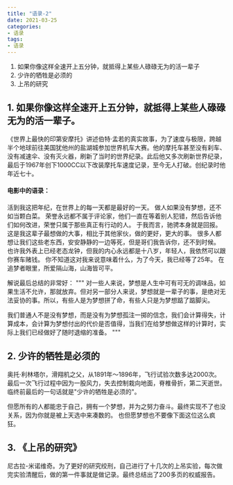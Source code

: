 ```yaml
---
title: "语录-2"
date: 2021-03-25
categories:
- 语录
tags:
- 语录
---
```


1. 如果你像这样全速开上五分钟，就抵得上某些人碌碌无为的活一辈子
2. 少许的牺牲是必须的
3. 上吊的研究

<!-- more -->

## 1. 如果你像这样全速开上五分钟，就抵得上某些人碌碌无为的活一辈子。
《世界上最快的印第安摩托》讲述伯特·孟若的真实故事，为了速度与极限，跨越半个地球前往美国犹他州的盐湖城参加世界机车大赛。他的摩托车甚至没有刹车、没有减速伞、没有灭火器，刷新了当时的世界纪录。此后他又多次刷新世界纪录，最后于1967年创下1000CC以下改装摩托车速度记录，至今无人打破。创纪录时他年近七十。

#### 电影中的语录：
活到我这把年纪，在世界上的每一天都是最好的一天。
做人如果没有梦想，还不如当颗白菜。
荣誉永远都不属于评论家，他们一直在等着别人犯错，然后告诉他们如何改进，荣誉只属于那些真正有行动的人。
于我而言，驰骋本身就是回报。
这是我这辈子最想做的大事，相比于其他家伙，做的更好，更大的事。
很多人都想让我们这些老东西，安安静静的一边等死，但是哥们我告诉你，还不到时候。
也许我外表上已经老态龙钟，但我的内心永远都是十八岁，年轻人，我依然可以跟你赛车赌钱。
你不知道这对我来说意味着什么，为了今天，我已经等了25年。
在追梦者眼里，所爱隔山海，山海皆可平。

解说最后总结的非常好：
"""
对一些人来说，梦想是人生中可有可无的调味品，如果生活不允许，那就放弃。但对另一部分人来说，梦想就是一辈子的事，是绝对无法妥协的事。所以，有些人是为梦想拼了命，有些人只是为梦想踮了踮脚尖。

我们普通人不是没有梦想，而是没有为梦想孤注一掷的信念，我们会计算得失，计算成本，会计算为梦想付出的代价是否值得，当我们在给梦想做这样的计算时，实际上我们已经做好了随时退缩的准备。
"""

## 2. 少许的牺牲是必须的
奥托·利林塔尔，滑翔机之父，从1891年～1896年，飞行试验次数多达2000次。最后一次飞行过程中因为一股风力，失去控制栽向地面，脊椎骨折，第二天逝世。临终前最后的一句话就是"少许的牺牲是必须的"。

但愿所有的人都能忠于自己，拥有一个梦想，并为之努力奋斗。最终实现不了也没关系，因为你就是被上天选中来凑数的。
也但愿梦想也不要像下面这位这么疯狂。

## 3. 《上吊的研究》
尼古拉-米诺维奇。为了更好的研究绞刑，自己进行了十几次的上吊实验，每次做完实验清醒后，做的第一件事就是做记录。最终总结出了200多页的权威报告。
